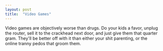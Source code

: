 ```yaml
---
layout: post
title:  "Video Games"
---
```

Video games are objectively worse than drugs. Do your kids a favor, unplug the router, sell it to the crackhead next door, and just give them that quarter gram. They'll be better off with it than either your shit parenting, or the online tranny pedos that groom them.

